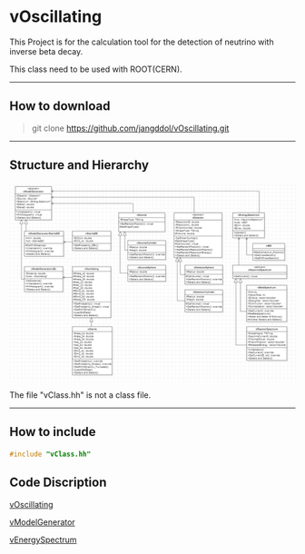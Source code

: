 # vOscillating
This Project is for the calculation tool for the detection of neutrino with inverse beta decay.

This class need to be used with ROOT(CERN).


-----------------------
## How to download
> git clone https://github.com/jangddol/vOscillating.git


-----------------------
## Structure and Hierarchy
![plot](./Class_Diagram.png)

The file "vClass.hh" is not a class file.


-----------------------
## How to include
``` C++
#include "vClass.hh"
```


## Code Discription
[vOscillating](./Markdown/vOscillating.md)

[vModelGenerator](./Markdown/vModelGenerator.md)

[vEnergySpectrum](./Markdown/vEnergySpectrum.md)
